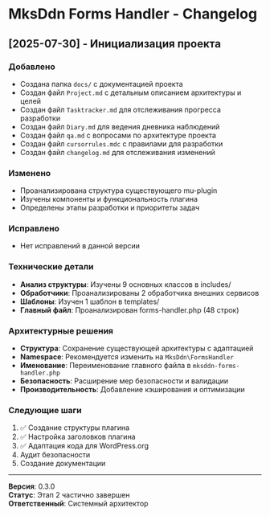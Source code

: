 # MksDdn Forms Handler - Changelog

## [2025-07-30] - Инициализация проекта

### Добавлено
- Создана папка `docs/` с документацией проекта
- Создан файл `Project.md` с детальным описанием архитектуры и целей
- Создан файл `Tasktracker.md` для отслеживания прогресса разработки
- Создан файл `Diary.md` для ведения дневника наблюдений
- Создан файл `qa.md` с вопросами по архитектуре проекта
- Создан файл `cursorrules.mdc` с правилами для разработки
- Создан файл `changelog.md` для отслеживания изменений

### Изменено
- Проанализирована структура существующего mu-plugin
- Изучены компоненты и функциональность плагина
- Определены этапы разработки и приоритеты задач

### Исправлено
- Нет исправлений в данной версии

### Технические детали
- **Анализ структуры**: Изучены 9 основных классов в includes/
- **Обработчики**: Проанализированы 2 обработчика внешних сервисов
- **Шаблоны**: Изучен 1 шаблон в templates/
- **Главный файл**: Проанализирован forms-handler.php (48 строк)

### Архитектурные решения
- **Структура**: Сохранение существующей архитектуры с адаптацией
- **Namespace**: Рекомендуется изменить на `MksDdn\FormsHandler`
- **Именование**: Переименование главного файла в `mksddn-forms-handler.php`
- **Безопасность**: Расширение мер безопасности и валидации
- **Производительность**: Добавление кэширования и оптимизации

### Следующие шаги
1. ✅ Создание структуры плагина
2. ✅ Настройка заголовков плагина
3. ✅ Адаптация кода для WordPress.org
4. Аудит безопасности
5. Создание документации

---

**Версия**: 0.3.0  
**Статус**: Этап 2 частично завершен  
**Ответственный**: Системный архитектор 